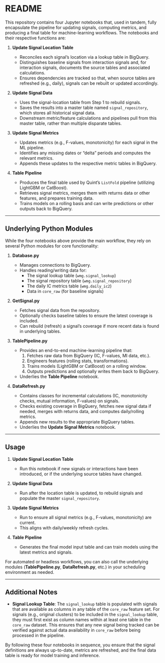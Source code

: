 # README

This repository contains four Jupyter notebooks that, used in tandem, fully encapsulate the pipeline for updating signals, computing metrics, and producing a final table for machine-learning workflows. The notebooks and their respective functions are:

1. **Update Signal Location Table**  
   - Reconciles each signal’s location via a lookup table in BigQuery.  
   - Distinguishes baseline signals from interaction signals and, for interaction signals, documents the source tables and associated calculations.  
   - Ensures dependencies are tracked so that, when source tables are refreshed (e.g., daily), signals can be rebuilt or updated accordingly.

2. **Update Signal Data**  
   - Uses the signal-location table from Step 1 to rebuild signals.  
   - Saves the results into a master table named `signal_repository`, which stores all historical signal data.  
   - Downstream metric/feature calculations and pipelines pull from this master table, rather than multiple disparate tables.

3. **Update Signal Metrics**  
   - Updates metrics (e.g., F-values, monotonicity) for each signal in the ML pipeline.  
   - Identifies any missing dates or “delta” periods and computes the relevant metrics.  
   - Appends these updates to the respective metric tables in BigQuery.

4. **Table Pipeline**  
   - Produces the final table used by Quint’s `ListFold` pipeline (utilizing LightGBM or CatBoost).  
   - Retrieves signal metrics, merges them with returns data or other features, and prepares training data.  
   - Trains models on a rolling basis and can write predictions or other outputs back to BigQuery.

---

## Underlying Python Modules

While the four notebooks above provide the main workflow, they rely on several Python modules for core functionality:

1. **Database.py**  
   - Manages connections to BigQuery.  
   - Handles reading/writing data for:  
     - The signal lookup table (`wmg.signal_lookup`)  
     - The signal repository table (`wmg.signal_repository`)  
     - The daily IC metrics table (`wmg.daily_ic2`)  
     - Data in `core_raw` (for baseline signals)

2. **GetSignal.py**  
   - Fetches signal data from the repository.  
   - Optionally checks baseline tables to ensure the latest coverage is included.  
   - Can rebuild (refresh) a signal’s coverage if more recent data is found in underlying tables.

3. **TablePipeline.py**  
   - Provides an end-to-end machine-learning pipeline that:  
     1. Fetches raw data from BigQuery (IC, F-values, MI data, etc.).  
     2. Engineers features (rolling stats, transformations).  
     3. Trains models (LightGBM or CatBoost) on a rolling window.  
     4. Outputs predictions and optionally writes them back to BigQuery.  
   - Underlies the **Table Pipeline** notebook.

4. **DataRefresh.py**  
   - Contains classes for incremental calculations (IC, monotonicity checks, mutual information, F-values) on signals.  
   - Checks existing coverage in BigQuery, fetches new signal data if needed, merges with returns data, and computes daily/rolling metrics.  
   - Appends new results to the appropriate BigQuery tables.  
   - Underlies the **Update Signal Metrics** notebook.

---

## Usage

1. **Update Signal Location Table**  
   - Run this notebook if new signals or interactions have been introduced, or if the underlying source tables have changed.

2. **Update Signal Data**  
   - Run after the location table is updated, to rebuild signals and populate the master `signal_repository`.

3. **Update Signal Metrics**  
   - Run to ensure all signal metrics (e.g., F-values, monotonicity) are current.  
   - This aligns with daily/weekly refresh cycles.

4. **Table Pipeline**  
   - Generates the final model input table and can train models using the latest metrics and signals.

For automated or headless workflows, you can also call the underlying modules (**TablePipeline.py**, **DataRefresh.py**, etc.) in your scheduling environment as needed.

---

## Additional Notes

- **Signal Lookup Table**: The `signal_lookup` table is populated with signals that are available as columns in any table of the `core_raw` feature set. For signals (e.g., original clusters) to be included in the `signal_lookup` table, they must first exist as column names within at least one table in the `core_raw` dataset. This ensures that any new signal being tracked can be verified against actual data availability in `core_raw` before being processed in the pipeline.

By following these four notebooks in sequence, you ensure that the signal definitions are always up-to-date, metrics are refreshed, and the final data table is ready for model training and inference.

